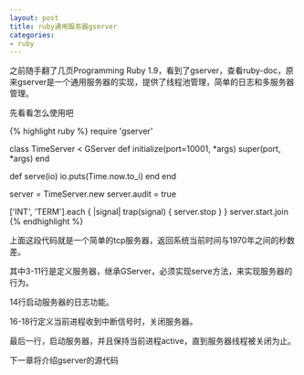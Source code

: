```yaml
---
layout: post
title: ruby通用服务器gserver
categories:
- ruby
---
```

之前随手翻了几页Programming Ruby 1.9，看到了gserver，查看ruby-doc，原来gserver是一个通用服务器的实现，提供了线程池管理，简单的日志和多服务器管理。

先看看怎么使用吧

{% highlight ruby %}
require 'gserver'

class TimeServer < GServer
  def initialize(port=10001, *args)
    super(port, *args)
  end

  def serve(io)
    io.puts(Time.now.to_i)
  end
end

server = TimeServer.new
server.audit = true

['INT', 'TERM'].each { |signal|
  trap(signal) { server.stop }
}
server.start.join
{% endhighlight %}

上面这段代码就是一个简单的tcp服务器，返回系统当前时间与1970年之间的秒数差。

其中3-11行是定义服务器，继承GServer，必须实现serve方法，来实现服务器的行为。

14行启动服务器的日志功能。

16-18行定义当前进程收到中断信号时，关闭服务器。

最后一行，启动服务器，并且保持当前进程active，直到服务器线程被关闭为止。

下一章将介绍gserver的源代码

